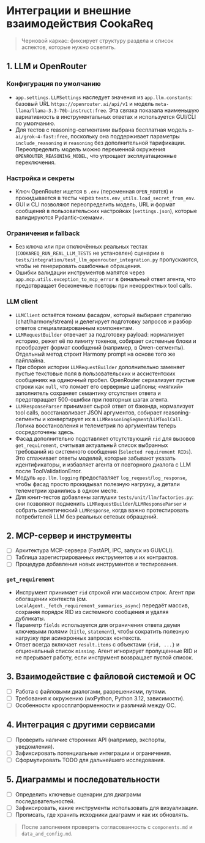 # Интеграции и внешние взаимодействия CookaReq

> Черновой каркас: фиксирует структуру раздела и список аспектов, которые нужно осветить.

## 1. LLM и OpenRouter

### Конфигурация по умолчанию
- `app.settings.LLMSettings` наследует значения из `app.llm.constants`: базовый URL `https://openrouter.ai/api/v1` и модель `meta-llama/llama-3.3-70b-instruct:free`. Эта связка показала наименьшую вариативность в инструментальных ответах и используется GUI/CLI по умолчанию.
- Для тестов с reasoning-сегментами выбрана бесплатная модель `x-ai/grok-4-fast:free`, поскольку она поддерживает параметры `include_reasoning` и `reasoning` без дополнительной тарификации. Переопределить модель можно переменной окружения `OPENROUTER_REASONING_MODEL`, что упрощает эксплуатационные переключения.

### Настройка и секреты
- Ключ OpenRouter ищется в `.env` (переменная `OPEN_ROUTER`) и прокидывается в тесты через `tests.env_utils.load_secret_from_env`.
- GUI и CLI позволяют переопределить модель, URL и формат сообщений в пользовательских настройках (`settings.json`), которые валидируются Pydantic-схемами.

### Ограничения и fallback
- Без ключа или при отключённых реальных тестах (`COOKAREQ_RUN_REAL_LLM_TESTS` не установлен) сценарии в `tests/integration/test_llm_openrouter_integration.py` пропускаются, чтобы не генерировать ошибочные обращения.
- Ошибки валидации инструментов мапятся через `app.mcp.utils.exception_to_mcp_error` в финальный ответ агента, что предотвращает бесконечные повторы при некорректных tool calls.

### LLM client
- `LLMClient` остаётся тонким фасадом, который выбирает стратегию (chat/harmony/stream) и делегирует подготовку запросов и разбор ответов специализированным компонентам.
- `LLMRequestBuilder` отвечает за подготовку payload: нормализует историю, режет её по лимиту токенов, собирает системные блоки и преобразует формат сообщений (например, в Qwen-сегменты). Отдельный метод строит Harmony prompt на основе того же пайплайна.
- При сборке истории `LLMRequestBuilder` дополнительно заменяет пустые текстовые поля в пользовательских и ассистентских сообщениях на одиночный пробел. OpenRouter сериализует пустые строки как `null`, что ломает его серверные шаблоны; «мягкий» заполнитель сохраняет семантику отсутствия ответа и предотвращает 500-ошибки при повторных шагах агента.
- `LLMResponseParser` принимает сырой ответ от бэкенда, нормализует tool calls, восстанавливает JSON аргументов, собирает reasoning-сегменты и конвертирует их в `LLMReasoningSegment`/`LLMToolCall`. Логика восстановления и телеметрия по аргументам теперь сосредоточены здесь.
- Фасад дополнительно подставляет отсутствующий `rid` для вызовов
  `get_requirement`, считывая актуальный список выбранных требований из
  системного сообщения (`Selected requirement RIDs`). Это сглаживает ответы
  моделей, которые забывают указать идентификаторы, и избавляет агента от
  повторного диалога с LLM после ToolValidationError.
- Модуль `app.llm.logging` предоставляет `log_request`/`log_response`, чтобы фасад просто прокидывал полезную нагрузку, а детали телеметрии хранились в одном месте.
- Для юнит-тестов добавлены заглушки `tests/unit/llm/factories.py`: они позволяют подменить `LLMRequestBuilder`/`LLMResponseParser` и собрать синтетический `LLMResponse`, когда важно протестировать потребителей LLM без реальных сетевых обращений.

## 2. MCP-сервер и инструменты
- [ ] Архитектура MCP-сервера (FastAPI, IPC, запуск из GUI/CLI).
- [ ] Таблица зарегистрированных инструментов и их контрактов.
- [ ] Процедура добавления новых инструментов и тестирования.

### `get_requirement`

- Инструмент принимает `rid` строкой или массивом строк. Агент при обогащении
  контекста (см. `LocalAgent._fetch_requirement_summaries_async`) передаёт
  массив, сохраняя порядок RID из системного сообщения и удаляя дубликаты.
- Параметр `fields` используется для ограничения ответа двумя ключевыми
  полями (`title`, `statement`), чтобы сократить полезную нагрузку при
  асинхронных запросах контекста.
- Ответ всегда включает `result.items` с объектами `{rid, ...}` и опциональный
  список `missing`. Агент игнорирует пропущенные RID и не прерывает работу,
  если инструмент возвращает пустой список.

## 3. Взаимодействие с файловой системой и ОС
- [ ] Работа с файловыми диалогами, разрешениями, путями.
- [ ] Требования к окружению (wxPython, Python 3.12, зависимости).
- [ ] Особенности кроссплатформенности и различий между ОС.

## 4. Интеграция с другими сервисами
- [ ] Проверить наличие сторонних API (например, экспорты, уведомления).
- [ ] Зафиксировать потенциальные интеграции и ограничения.
- [ ] Сформулировать TODO для дальнейшего исследования.

## 5. Диаграммы и последовательности
- [ ] Определить ключевые сценарии для диаграмм последовательностей.
- [ ] Зафиксировать, какие инструменты использовать для визуализации.
- [ ] Прописать, где хранить исходники диаграмм и как их обновлять.

> После заполнения проверить согласованность с `components.md` и `data_and_config.md`.
